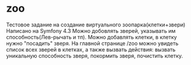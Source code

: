 # zoo
Тестовое задание на создание виртуального зоопарка(клетки+звери)
Написано на Symfony 4.3
Можно добовлять зверей, указывать им способность(Лев-рычать и тп).
Можно добавлять клетки, в клетку нужно "посадить" зверя.
На главной странице /zoo можно увидеть список всех зверей в клетках, а также вызвать действия: вызвать уникальную способность зверя, покормить зверя, почистить клетку.

